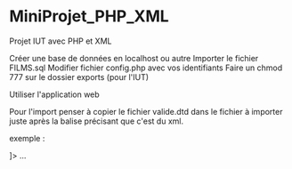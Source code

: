 MiniProjet_PHP_XML
==================

Projet IUT avec PHP et XML

Créer une base de données en localhost ou autre
Importer le fichier FILMS.sql
Modifier fichier config.php avec vos identifiants
Faire un chmod 777 sur le dossier exports (pour l'IUT)

Utiliser l'application web

Pour l'import penser à copier le fichier valide.dtd dans le fichier à importer
juste après la balise précisant que c'est du xml.

exemple :

<?xml version="1.0"?>
<!DOCTYPE FILMS [
  <!ELEMENT FILMS (FILM+)>
  <!ELEMENT FILM (TITRE,GENRES,DUREE,DATE,PAYS,REALISATEUR,ACTEURS)>
  <!ELEMENT TITRE (ORIGINAL,FRANCAIS)>
  <!ELEMENT ORIGINAL (#PCDATA)>
  <!ELEMENT FRANCAIS (#PCDATA)>
  <!ELEMENT GENRES (GENRE*)>
  <!ELEMENT GENRE (#PCDATA)>
  <!ELEMENT DUREE (#PCDATA)>
  <!ELEMENT DATE (#PCDATA)>
  <!ELEMENT PAYS (#PCDATA)>
  <!ELEMENT REALISATEUR (#PCDATA)>
  <!ELEMENT ACTEURS (ACTEUR*)>
  <!ELEMENT ACTEUR (#PCDATA)>
]>
...